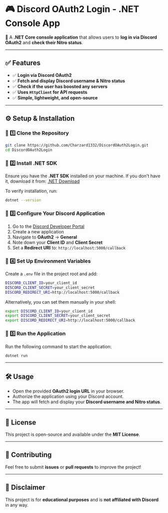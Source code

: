 # 🎮 Discord OAuth2 Login - .NET Console App

🚀 A **.NET Core console application** that allows users to **log in via Discord OAuth2** and **check their Nitro status**.

---

## ✅ Features
- ✅ **Login via Discord OAuth2**
- ✅ **Fetch and display Discord username & Nitro status**
- ✅ **Check if the user has boosted any servers**
- ✅ **Uses `HttpClient` for API requests**
- ✅ **Simple, lightweight, and open-source**

---

## ⚙️ Setup & Installation

### 🔹 **1️⃣ Clone the Repository**
```sh
git clone https://github.com/Charzard1332/DiscordOAuth2Login.git
cd DiscordOAuth2Login
```

### 🔹 **2️⃣ Install .NET SDK**
Ensure you have the **.NET SDK** installed on your machine. If you don't have it, download it from:
[.NET Download](https://dotnet.microsoft.com/download/dotnet)

To verify installation, run:
```sh
dotnet --version
```

### 🔹 **3️⃣ Configure Your Discord Application**
1. Go to the [Discord Developer Portal](https://discord.com/developers/applications)
2. Create a new application
3. Navigate to **OAuth2** → **General**
4. Note down your **Client ID** and **Client Secret**
5. Set a **Redirect URI** to: `http://localhost:5000/callback`

### 🔹 **4️⃣ Set Up Environment Variables**
Create a `.env` file in the project root and add:
```sh
DISCORD_CLIENT_ID=your_client_id
DISCORD_CLIENT_SECRET=your_client_secret
DISCORD_REDIRECT_URI=http://localhost:5000/callback
```

Alternatively, you can set them manually in your shell:
```sh
export DISCORD_CLIENT_ID=your_client_id
export DISCORD_CLIENT_SECRET=your_client_secret
export DISCORD_REDIRECT_URI=http://localhost:5000/callback
```

### 🔹 **5️⃣ Run the Application**
Run the following command to start the application:
```sh
dotnet run
```

---

## 🛠 Usage
- Open the provided **OAuth2 login URL** in your browser.
- Authorize the application using your Discord account.
- The app will fetch and display your **Discord username and Nitro status**.

---

## 📝 License
This project is open-source and available under the **MIT License**.

---

## 🌟 Contributing
Feel free to submit **issues** or **pull requests** to improve the project!

---

## 📌 Disclaimer
This project is for **educational purposes** and is **not affiliated with Discord** in any way.
